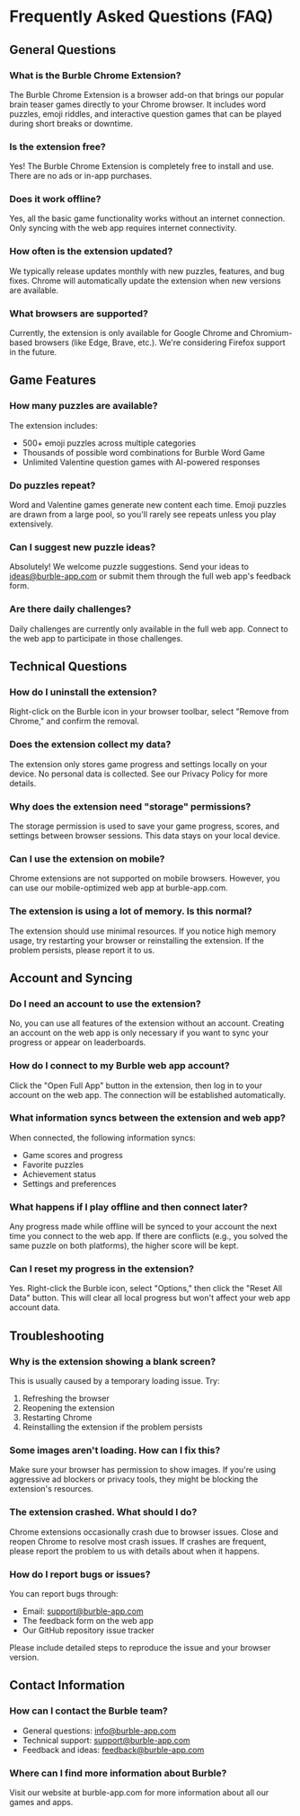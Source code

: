 # Frequently Asked Questions (FAQ)

## General Questions

### What is the Burble Chrome Extension?
The Burble Chrome Extension is a browser add-on that brings our popular brain teaser games directly to your Chrome browser. It includes word puzzles, emoji riddles, and interactive question games that can be played during short breaks or downtime.

### Is the extension free?
Yes! The Burble Chrome Extension is completely free to install and use. There are no ads or in-app purchases.

### Does it work offline?
Yes, all the basic game functionality works without an internet connection. Only syncing with the web app requires internet connectivity.

### How often is the extension updated?
We typically release updates monthly with new puzzles, features, and bug fixes. Chrome will automatically update the extension when new versions are available.

### What browsers are supported?
Currently, the extension is only available for Google Chrome and Chromium-based browsers (like Edge, Brave, etc.). We're considering Firefox support in the future.

## Game Features

### How many puzzles are available?
The extension includes:
- 500+ emoji puzzles across multiple categories
- Thousands of possible word combinations for Burble Word Game
- Unlimited Valentine question games with AI-powered responses

### Do puzzles repeat?
Word and Valentine games generate new content each time. Emoji puzzles are drawn from a large pool, so you'll rarely see repeats unless you play extensively.

### Can I suggest new puzzle ideas?
Absolutely! We welcome puzzle suggestions. Send your ideas to ideas@burble-app.com or submit them through the full web app's feedback form.

### Are there daily challenges?
Daily challenges are currently only available in the full web app. Connect to the web app to participate in those challenges.

## Technical Questions

### How do I uninstall the extension?
Right-click on the Burble icon in your browser toolbar, select "Remove from Chrome," and confirm the removal.

### Does the extension collect my data?
The extension only stores game progress and settings locally on your device. No personal data is collected. See our Privacy Policy for more details.

### Why does the extension need "storage" permissions?
The storage permission is used to save your game progress, scores, and settings between browser sessions. This data stays on your local device.

### Can I use the extension on mobile?
Chrome extensions are not supported on mobile browsers. However, you can use our mobile-optimized web app at burble-app.com.

### The extension is using a lot of memory. Is this normal?
The extension should use minimal resources. If you notice high memory usage, try restarting your browser or reinstalling the extension. If the problem persists, please report it to us.

## Account and Syncing

### Do I need an account to use the extension?
No, you can use all features of the extension without an account. Creating an account on the web app is only necessary if you want to sync your progress or appear on leaderboards.

### How do I connect to my Burble web app account?
Click the "Open Full App" button in the extension, then log in to your account on the web app. The connection will be established automatically.

### What information syncs between the extension and web app?
When connected, the following information syncs:
- Game scores and progress
- Favorite puzzles
- Achievement status
- Settings and preferences

### What happens if I play offline and then connect later?
Any progress made while offline will be synced to your account the next time you connect to the web app. If there are conflicts (e.g., you solved the same puzzle on both platforms), the higher score will be kept.

### Can I reset my progress in the extension?
Yes. Right-click the Burble icon, select "Options," then click the "Reset All Data" button. This will clear all local progress but won't affect your web app account data.

## Troubleshooting

### Why is the extension showing a blank screen?
This is usually caused by a temporary loading issue. Try:
1. Refreshing the browser
2. Reopening the extension
3. Restarting Chrome
4. Reinstalling the extension if the problem persists

### Some images aren't loading. How can I fix this?
Make sure your browser has permission to show images. If you're using aggressive ad blockers or privacy tools, they might be blocking the extension's resources.

### The extension crashed. What should I do?
Chrome extensions occasionally crash due to browser issues. Close and reopen Chrome to resolve most crash issues. If crashes are frequent, please report the problem to us with details about when it happens.

### How do I report bugs or issues?
You can report bugs through:
- Email: support@burble-app.com
- The feedback form on the web app
- Our GitHub repository issue tracker

Please include detailed steps to reproduce the issue and your browser version.

## Contact Information

### How can I contact the Burble team?
- General questions: info@burble-app.com
- Technical support: support@burble-app.com
- Feedback and ideas: feedback@burble-app.com

### Where can I find more information about Burble?
Visit our website at burble-app.com for more information about all our games and apps.